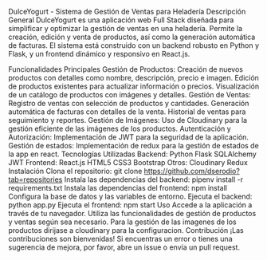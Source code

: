DulceYogurt - Sistema de Gestión de Ventas para Heladería
Descripción General
DulceYogurt es una aplicación web Full Stack diseñada para simplificar y optimizar la gestión de ventas en una heladería. Permite la creación, edición y venta de productos, así como la generación automática de facturas. El sistema está construido con un backend robusto en Python y Flask, y un frontend dinámico y responsivo en React.js.

Funcionalidades Principales
Gestión de Productos:
Creación de nuevos productos con detalles como nombre, descripción, precio e imagen.
Edición de productos existentes para actualizar información o precios.
Visualización de un catálogo de productos con imágenes y detalles.
Gestión de Ventas:
Registro de ventas con selección de productos y cantidades.
Generación automática de facturas con detalles de la venta.
Historial de ventas para seguimiento y reportes.
Gestión de Imágenes:
Uso de Cloudinary para la gestión eficiente de las imágenes de los productos.
Autenticación y Autorización:
Implementación de JWT para la seguridad de la aplicación.
Gestión de estados:
Implementación de redux para la gestión de estados de la app en react.
Tecnologías Utilizadas
Backend:
Python
Flask
SQLAlchemy
JWT
Frontend:
React.js
HTML5
CSS3
Bootstrap
Otros:
Cloudinary
Redux
Instalación
Clona el repositorio: git clone https://github.com/dserodio?tab=repositories
Instala las dependencias del backend: pipenv install -r requirements.txt
Instala las dependencias del frontend: npm install
Configura la base de datos y las variables de entorno.
Ejecuta el backend: python app.py
Ejecuta el frontend: npm start
Uso
Accede a la aplicación a través de tu navegador.
Utiliza las funcionalidades de gestión de productos y ventas según sea necesario.
Para la gestión de las imagenes de los productos dirijase a cloudinary para la configuracion.
Contribución
¡Las contribuciones son bienvenidas! Si encuentras un error o tienes una sugerencia de mejora, por favor, abre un issue o envía un pull request.
